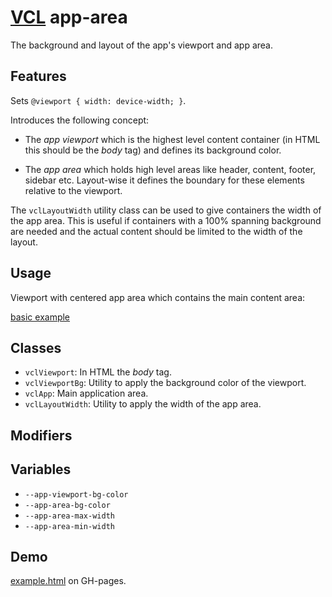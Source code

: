 # [VCL](https://github.com/vcl/vcl/doc) app-area

The background and layout of the app's viewport and app area.

## Features

Sets `@viewport { width: device-width; }`.

Introduces the following concept:

- The _app viewport_ which is the highest level content container
(in HTML this should be the _body_ tag) and defines its background color.

- The _app area_ which holds high level areas like header, content, footer,
sidebar etc. Layout-wise it defines the boundary for these elements relative
to the viewport.

The `vclLayoutWidth` utility class can be used to give containers the width of
the app area. This is useful if containers with a 100% spanning background
are needed and the actual content should be limited to the width of the layout.

## Usage

Viewport with centered app area which contains the main content area:

[basic example](/demo/example.html)

## Classes

- `vclViewport`: In HTML the _body_ tag.
- `vclViewportBg`: Utility to apply the background color of the viewport.
- `vclApp`: Main application area.
- `vclLayoutWidth`: Utility to apply the width of the app area.

## Modifiers

## Variables

- `--app-viewport-bg-color`
- `--app-area-bg-color`
- `--app-area-max-width`
- `--app-area-min-width`

## Demo

[example.html](/demo/example.html) on GH-pages.
